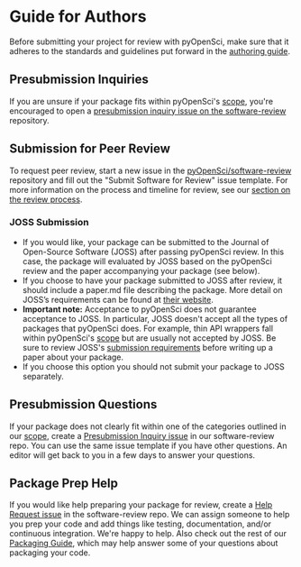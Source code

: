 # Guide for Authors

Before submitting your project for review with pyOpenSci, make sure that it
adheres to the standards and guidelines put forward in the [authoring guide](../authoring/index).

## Presubmission Inquiries
If you are unsure if your package fits within pyOpenSci's
[scope](../open-source-software-peer-review/aims-and-scope), you're encouraged
to open a [presubmission inquiry issue on the software-review](https://github.com/pyOpenSci/software-review/issues/new?assignees=&labels=0%2Fpresubmission&template=presubmission-inquiry.md&title=) repository.

## Submission for Peer Review
To request peer review, start a new issue in the [pyOpenSci/software-review](https://github.com/pyOpenSci/software-review) repository and fill out the "Submit Software for Review" issue template. For more information on the process and timeline for review, see our [section on the review process](../open-source-software-peer-review/intro).

### JOSS Submission
- If you would like, your package can be submitted to the Journal of Open-Source Software (JOSS) after passing pyOpenSci review. In this case, the package will evaluated by JOSS based on the pyOpenSci review and the paper accompanying your package (see below).
- If you choose to have your package submitted to JOSS after review, it should include a paper.md file describing the package. More detail on JOSS’s requirements can be found at [their website](https://joss.readthedocs.io/en/latest/submitting.html#what-should-my-paper-contain).
- **Important note:** Acceptance to pyOpenSci does not guarantee acceptance to JOSS. In particular, JOSS doesn't accept all the types of packages that pyOpenSci does. For example, thin API wrappers fall within pyOpenSci's [scope](../open-source-software-peer-review/aims-and-scope) but are usually not accepted by JOSS. Be sure to review JOSS's [submission requirements](https://joss.readthedocs.io/en/latest/submitting.html#submission-requirements) before writing up a paper about your package.
- If you choose this option you should not submit your package to JOSS separately.

## Presubmission Questions

If your package does not clearly fit within one of the categories outlined in our [scope](../open-source-software-peer-review/aims-and-scope), create a [Presubmission Inquiry issue](https://github.com/pyOpenSci/software-review/issues/new/choose) in our software-review repo. You can use the same issue template if you have other questions. An editor will get back to you in a few days to answer your questions.

## Package Prep Help

If you would like help preparing your package for review, create a [Help Request issue](https://github.com/pyOpenSci/software-review/issues/new/choose) in the software-review repo. We can assign someone to help you prep your code and add things like testing, documentation, and/or continuous integration. We're happy to help. Also check out the rest of our [Packaging Guide](../authoring/overview), which may help answer some of your questions about packaging your code.
